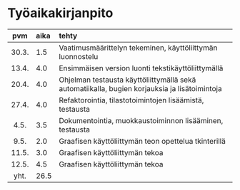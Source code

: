 # Työaikakirjanpito

|  pvm  | aika | tehty                                                                                         |
| :----:|:-----| :---------------------------------------------------------------------------------------------|
| 30.3. |  1.5 | Vaatimusmäärittelyn tekeminen, käyttöliittymän luonnostelu                                    |
| 13.4. |  4.0 | Ensimmäisen version luonti tekstikäyttöliittymällä                                            |
| 20.4. |  4.0 | Ohjelman testausta käyttöliittymällä sekä automatiikalla, bugien korjauksia ja lisätoimintoja |
| 27.4. |  4.0 | Refaktorointia, tilastotoimintojen lisäämistä, testausta                                      |
| 4.5.  |  3.5 | Dokumentointia, muokkaustoiminnon lisääminen, testausta                                       |
| 9.5.  |  2.0 | Graafisen käyttöliittymän teon opettelua tkinterillä                                          |
| 11.5. |  3.0 | Graafisen käyttöliittymän tekoa                                                               |
| 12.5. |  4.5 | Graafisen käyttöliittymän tekoa                                                               |
| yht.  | 26.5 |                                                                                               |
